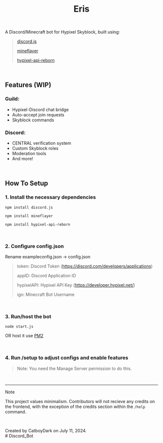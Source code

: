 <h1 align="center">
    Eris
</h1>

<br />

A Discord/Minecraft bot for Hypixel Skyblock, built using: <br />
>
> [discord.js](https://github.com/discordjs/guide) <br />
>
> [mineflayer](https://github.com/PrismarineJS/mineflayer) <br />
>
> [hypixel-api-reborn](https://github.com/Hypixel-API-Reborn/hypixel-api-reborn) <br />
<br />

<h2>Features (WIP)</h2>

### Guild:
- Hypixel-Discord chat bridge
- Auto-accept join requests
- Skyblock commands

### Discord:
- CENTRAL verification system 
- Custom Skyblock roles
- Moderation tools
- And more!
<br />

<h2>How To Setup</h2>

### </p>1. Install the necessary dependencies</p>

    npm install discord.js
</p> </p>

    npm install mineflayer
</p> </p>

    npm install hypixel-api-reborn
<br />
 
### </p>2. Configure config.json</p>

</p>Rename exampleconfig.json → config.json </p>

> 
> token: Discord Token (https://discord.com/developers/applications) <br />
> 
> appID: Discord Application ID <br />
> 
> hypixelAPI: Hypixel API Key (https://developer.hypixel.net/) <br />
> 
> ign: Minecraft Bot Username <br />
>
<br />

### </p>3. Run/host the bot </p>

    node start.js
OR host it use [PM2](https://pm2.keymetrics.io/)

<br />

### 4. Run /setup to adjust configs and enable features

> Note: You need the Manage Server permission to do this.

<br />

---

> [!NOTE]
> This project values minimalism. Contributors will not recieve any credits on the frontend, with the exception of the credits section within the `/help` command.

<br />

Created by CatboyDark on July 11, 2024. <br /> #   D i s c o r d _ B o t  
 